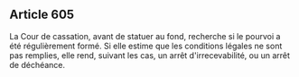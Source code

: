 Article 605
----
La Cour de cassation, avant de statuer au fond, recherche si le pourvoi a été
régulièrement formé. Si elle estime que les conditions légales ne sont pas
remplies, elle rend, suivant les cas, un arrêt d'irrecevabilité, ou un arrêt de
déchéance.
